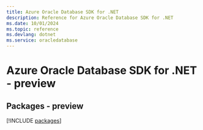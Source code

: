 ```yaml
---
title: Azure Oracle Database SDK for .NET
description: Reference for Azure Oracle Database SDK for .NET
ms.date: 10/01/2024
ms.topic: reference
ms.devlang: dotnet
ms.service: oracledatabase
---
```

# Azure Oracle Database SDK for .NET - preview
## Packages - preview
[!INCLUDE [packages](oracle-database-index.md)]